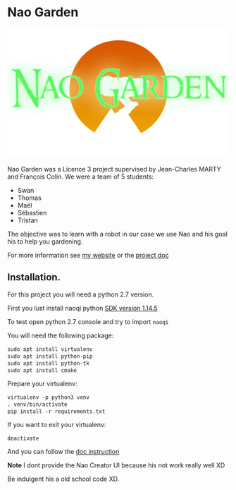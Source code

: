 # Nao Garden

![Logo](Doc/image/logo-small.png)

Nao Garden was a Licence 3 project supervised by Jean-Charles MARTY and François Colin.
We were a team of 5 students:

* Swan
* Thomas
* Maël
* Sébastien
* Tristan

The objective was to learn with a robot in our case we use Nao and his goal his to help you gardening.

For more information see [my website](https://swan-blanc.fr/nao-garden/) or the [project doc](http://nao-garden.swan-blanc.fr/)

## Installation.

For this project you will need a python 2.7 version.

First you lust install naoqi python [SDK version 1.14.5](https://community.ald.softbankrobotics.com/en/resources/software/former-nao-versions-python-naoqi-sdk)

To test open python 2.7 console and try to import `naoqi`

You will need the following package:
    
    sudo apt install virtualenv
    sudo apt install python-pip
    sudo apt install python-tk
    sudo apt install cmake
 
Prepare your virtualenv:

    virtualenv -p python3 venv
    . venv/bin/activate
    pip install -r requirements.txt   

If you want to exit your virtualenv:

    deactivate

And you can follow the [doc instruction](http://nao-garden.swan-blanc.fr/Installation.html)

**Note** I dont provide the Nao Creator UI because his not work really well XD

Be indulgent his a old school code XD.
